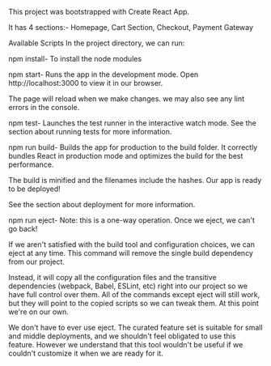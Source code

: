 This project was bootstrapped with Create React App.

It has 4 sections:- Homepage, Cart Section, Checkout, Payment Gateway

Available Scripts
In the project directory, we can run:

npm install- To install the node modules

npm start-
Runs the app in the development mode.
Open http://localhost:3000 to view it in our browser.

The page will reload when we make changes.
we may also see any lint errors in the console.

npm test-
Launches the test runner in the interactive watch mode.
See the section about running tests for more information.

npm run build-
Builds the app for production to the build folder.
It correctly bundles React in production mode and optimizes the build for the best performance.

The build is minified and the filenames include the hashes.
Our app is ready to be deployed!

See the section about deployment for more information.

npm run eject-
Note: this is a one-way operation. Once we eject, we can't go back!

If we aren't satisfied with the build tool and configuration choices, we can eject at any time. This command will remove the single build dependency from our project.

Instead, it will copy all the configuration files and the transitive dependencies (webpack, Babel, ESLint, etc) right into our project so we have full control over them. All of the commands except eject will still work, but they will point to the copied scripts so we can tweak them. At this point we're on our own.

We don't have to ever use eject. The curated feature set is suitable for small and middle deployments, and we shouldn't feel obligated to use this feature. However we understand that this tool wouldn't be useful if we couldn't customize it when we are ready for it.
